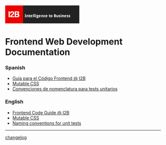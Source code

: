 ![I2B](images/i2blogo.png)

Frontend Web Development Documentation
=====

### Spanish

- [Guía para el Código Frontend @ I2B](frontend-guide_EN.md)
- [Mutable CSS](mutable-css_ES.md)
- [Convenciones de nomenclatura para tests unitarios](convenciones-nomenclatura-tests-unitarios_ES.md)

### English

- [Frontend Code Guide @ I2B](frontend-guide_ES.md)
- [Mutable CSS](mutable-css_EN.md)
- [Naming conventions for unit tests](naming-conventions-for-unit-tests_EN.md)


---
[changelog](changelog.md)
